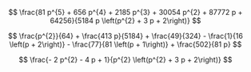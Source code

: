 $$
\frac{81 p^{5} + 656 p^{4} + 2185 p^{3} + 30054 p^{2} + 87772 p + 64256}{5184 p \left(p^{2} + 3 p + 2\right)}
$$


$$
\frac{p^{2}}{64} + \frac{413 p}{5184} + \frac{49}{324} - \frac{1}{16 \left(p + 2\right)} - \frac{77}{81 \left(p + 1\right)} + \frac{502}{81 p}
$$

$$
\frac{- 2 p^{2} - 4 p + 1}{p^{2} \left(p^{2} + 3 p + 2\right)}
$$